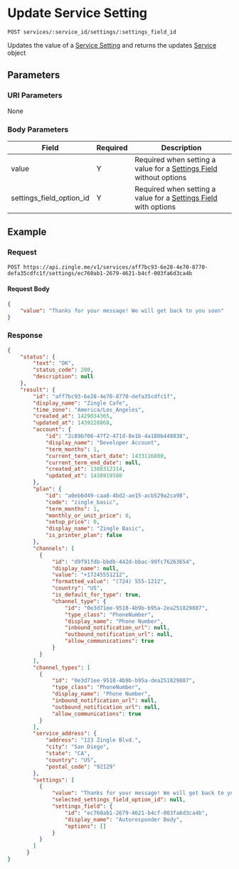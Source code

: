 # Update Service Setting

    POST services/:service_id/settings/:settings_field_id
    
Updates the value of a [Service Setting] and returns the updates [Service] object

## Parameters
### URI Parameters
None
### Body Parameters
Field | Required | Description
--- | --- | ---
value | Y | Required when setting a value for a [Settings Field] without options
settings_field_option_id | Y | Required when setting a value for a [Settings Field] with options

## Example
### Request

    POST https://api.zingle.me/v1/services/aff7bc93-6e28-4e70-8770-defa35cdfc1f/settings/ec760ab1-2679-4621-b4cf-003fa6d3ca4b

#### Request Body    
```json
{
    "value": "Thanks for your message! We will get back to you soon"
}
```

### Response
``` json
{
    "status": {
        "text": "OK",
        "status_code": 200,
        "description": null
    },
    "result": {
        "id": "aff7bc93-6e28-4e70-8770-defa35cdfc1f",
        "display_name": "Zingle Cafe",
        "time_zone": "America/Los_Angeles",
        "created_at": 1429034365,
        "updated_at": 1439228868,
        "account": {
            "id": "2c89b706-47f2-471d-8e1b-4a180b448838",
            "display_name": "Developer Account",
            "term_months": 1,
            "current_term_start_date": 1433116800,
            "current_term_end_date": null,
            "created_at": 1380312314,
            "updated_at": 1438919580
        },
        "plan": {
            "id": "a0eb6d49-caa8-4bd2-ae15-acb529a2ca98",
            "code": "zingle_basic",
            "term_months": 1,
            "monthly_or_unit_price": 0,
            "setup_price": 0,
            "display_name": "Zingle Basic",
            "is_printer_plan": false
        },
        "channels": [
          {
              "id": "d9f91fdb-bbdb-442d-bbac-99fc76263654",
              "display_name": null,
              "value": "+17245551212",
              "formatted_value": "(724) 555-1212",
              "country": "US",
              "is_default_for_type": true,
              "channel_type": {
                  "id": "0e3d71ee-9518-4b9b-b95a-2ea251829887",
                  "type_class": "PhoneNumber",
                  "display_name": "Phone Number",
                  "inbound_notification_url": null,
                  "outbound_notification_url": null,
                  "allow_communications": true
              }
          }
        ],
        "channel_types": [
          {
              "id": "0e3d71ee-9518-4b9b-b95a-dea251829887",
              "type_class": "PhoneNumber",
              "display_name": "Phone Number",
              "inbound_notification_url": null,
              "outbound_notification_url": null,
              "allow_communications": true
          }
        ],
        "service_address": {
            "address": "123 Zingle Blvd.",
            "city": "San Diego",
            "state": "CA",
            "country": "US",
            "postal_code": "92129"
        },
        "settings": [
          {
              "value": "Thanks for your message! We will get back to you soon",
              "selected_settings_field_option_id": null,
              "settings_field": {
                  "id": "ec760ab1-2679-4621-b4cf-003fa6d3ca4b",
                  "display_name": "Autoresponder Body",
                  "options": []
              }
          }          
        ]
      }    
}
```

[Service Setting]: README.md
[Settings Field]: /settings_fields/README.md
[Service]: /services/README.md
